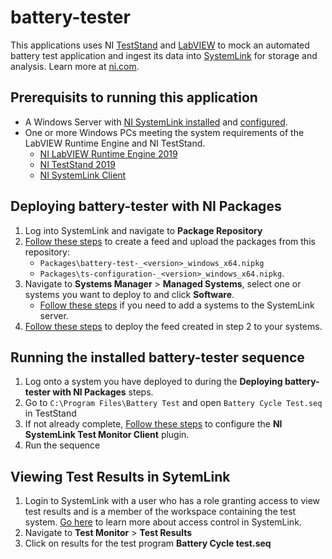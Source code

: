 # battery-tester
This applications uses NI [TestStand](https://www.ni.com/en-us/shop/electronic-test-instrumentation/application-software-for-electronic-test-and-instrumentation-category/what-is-teststand.html) and [LabVIEW](https://www.ni.com/en-us/shop/labview.html) to mock an automated battery test application and ingest its data into [SystemLink](https://www.ni.com/en-us/shop/electronic-test-instrumentation/application-software-for-electronic-test-and-instrumentation-category/systemlink.html) for storage and analysis. Learn more at [ni.com](https://www.ni.com). 

## Prerequisits to running this application
- A Windows Server with [NI SystemLink installed](https://www.ni.com/en-us/support/downloads/software-products/download.systemlink.html#352201) and [configured](https://www.ni.com/documentation/en/systemlink/latest/setup/configuring-systemlink-server-clients/). 
- One or more Windows PCs meeting the system requirements of the LabVIEW Runtime Engine and NI TestStand.
    - [NI LabVIEW Runtime Engine 2019](https://www.ni.com/en-us/support/downloads/software-products/download.labview-runtime.html#346222)
    - [NI TestStand 2019](https://www.ni.com/en-us/support/downloads/software-products/download.teststand.html#305461)
    - [NI SystemLink Client](https://www.ni.com/en-us/support/downloads/software-products/download.systemlink-client.html#351413)


## Deploying battery-tester with NI Packages
1. Log into SystemLink and navigate to **Package Repository**
2. [Follow these steps](https://www.ni.com/documentation/en/systemlink/latest/deployment/enabling-client-access-to-packages/) to create a feed and upload the packages from this repository:
    - `Packages\battery-test-_<version>_windows_x64.nipkg` 
    - `Packages\ts-configuration-_<version>_windows_x64.nipkg`.
4. Navigate to **Systems Manager** > **Managed Systems**, select one or systems you want to deploy to and click **Software**. 
    - [Follow these steps](https://www.ni.com/documentation/en/systemlink/latest/setup/setting-up-systemlink-client-windows/) if you need to add a systems to the SystemLink server.
5. [Follow these steps](https://www.ni.com/documentation/en/systemlink/latest/deployment/deploying-packages/) to deploy the feed created in step 2 to your systems. 

## Running the installed battery-tester sequence 
1. Log onto a system you have deployed to during the **Deploying battery-tester with NI Packages** steps. 
2. Go to `C:\Program Files\Battery Test` and open `Battery Cycle Test.seq` in TestStand
3. If not already complete, [Follow these steps](https://www.ni.com/documentation/en/systemlink/latest/tests/integrating-with-teststand/) to configure the **NI SystemLink Test Monitor Client** plugin. 
4. Run the sequence

## Viewing Test Results in SytemLink
1. Login to SystemLink with a user who has a role granting access to view test results and is a member of the workspace containing the test system. [Go here](https://www.ni.com/documentation/en/systemlink/latest/setup/managing-access/) to learn more about access control in SystemLink. 
2. Navigate to **Test Monitor** > **Test Results**
3. Click on results for the test program **Battery Cycle test.seq**

